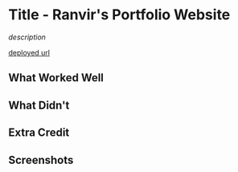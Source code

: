 # Title - Ranvir's Portfolio Website

*description*

[deployed url](http://url-if-deployed-here)

## What Worked Well

## What Didn't

## Extra Credit

## Screenshots
